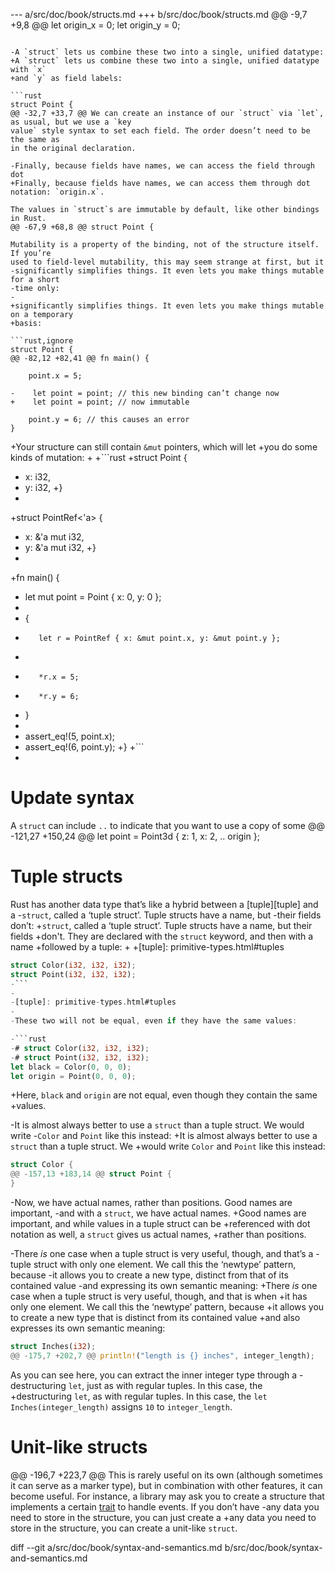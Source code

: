--- a/src/doc/book/structs.md
+++ b/src/doc/book/structs.md
@@ -9,7 +9,8 @@ let origin_x = 0;
 let origin_y = 0;
 ```
 
-A `struct` lets us combine these two into a single, unified datatype:
+A `struct` lets us combine these two into a single, unified datatype with `x`
+and `y` as field labels:
 
 ```rust
 struct Point {
@@ -32,7 +33,7 @@ We can create an instance of our `struct` via `let`, as usual, but we use a `key
 value` style syntax to set each field. The order doesn’t need to be the same as
 in the original declaration.
 
-Finally, because fields have names, we can access the field through dot
+Finally, because fields have names, we can access them through dot
 notation: `origin.x`.
 
 The values in `struct`s are immutable by default, like other bindings in Rust.
@@ -67,9 +68,8 @@ struct Point {
 
 Mutability is a property of the binding, not of the structure itself. If you’re
 used to field-level mutability, this may seem strange at first, but it
-significantly simplifies things. It even lets you make things mutable for a short
-time only:
-
+significantly simplifies things. It even lets you make things mutable on a temporary
+basis:
 
 ```rust,ignore
 struct Point {
@@ -82,12 +82,41 @@ fn main() {
 
     point.x = 5;
 
-    let point = point; // this new binding can’t change now
+    let point = point; // now immutable
 
     point.y = 6; // this causes an error
 }
 ```
 
+Your structure can still contain `&mut` pointers, which will let
+you do some kinds of mutation:
+
+```rust
+struct Point {
+    x: i32,
+    y: i32,
+}
+
+struct PointRef<'a> {
+    x: &'a mut i32,
+    y: &'a mut i32,
+}
+
+fn main() {
+    let mut point = Point { x: 0, y: 0 };
+
+    {
+        let r = PointRef { x: &mut point.x, y: &mut point.y };
+
+        *r.x = 5;
+        *r.y = 6;
+    }
+
+    assert_eq!(5, point.x);
+    assert_eq!(6, point.y);
+}
+```
+
 # Update syntax
 
 A `struct` can include `..` to indicate that you want to use a copy of some
@@ -121,27 +150,24 @@ let point = Point3d { z: 1, x: 2, .. origin };
 # Tuple structs
 
 Rust has another data type that’s like a hybrid between a [tuple][tuple] and a
-`struct`, called a ‘tuple struct’. Tuple structs have a name, but
-their fields don’t:
+`struct`, called a ‘tuple struct’. Tuple structs have a name, but their fields
+don't. They are declared with the `struct` keyword, and then with a name
+followed by a tuple:
+
+[tuple]: primitive-types.html#tuples
 
 ```rust
 struct Color(i32, i32, i32);
 struct Point(i32, i32, i32);
-```
-
-[tuple]: primitive-types.html#tuples
-
-These two will not be equal, even if they have the same values:
 
-```rust
-# struct Color(i32, i32, i32);
-# struct Point(i32, i32, i32);
 let black = Color(0, 0, 0);
 let origin = Point(0, 0, 0);
 ```
+Here, `black` and `origin` are not equal, even though they contain the same
+values.
 
-It is almost always better to use a `struct` than a tuple struct. We would write
-`Color` and `Point` like this instead:
+It is almost always better to use a `struct` than a tuple struct. We
+would write `Color` and `Point` like this instead:
 
 ```rust
 struct Color {
@@ -157,13 +183,14 @@ struct Point {
 }
 ```
 
-Now, we have actual names, rather than positions. Good names are important,
-and with a `struct`, we have actual names.
+Good names are important, and while values in a tuple struct can be
+referenced with dot notation as well, a `struct` gives us actual names,
+rather than positions.
 
-There _is_ one case when a tuple struct is very useful, though, and that’s a
-tuple struct with only one element. We call this the ‘newtype’ pattern, because
-it allows you to create a new type, distinct from that of its contained value
-and expressing its own semantic meaning:
+There _is_ one case when a tuple struct is very useful, though, and that is when
+it has only one element. We call this the ‘newtype’ pattern, because
+it allows you to create a new type that is distinct from its contained value
+and also expresses its own semantic meaning:
 
 ```rust
 struct Inches(i32);
@@ -175,7 +202,7 @@ println!("length is {} inches", integer_length);
 ```
 
 As you can see here, you can extract the inner integer type through a
-destructuring `let`, just as with regular tuples. In this case, the
+destructuring `let`, as with regular tuples. In this case, the
 `let Inches(integer_length)` assigns `10` to `integer_length`.
 
 # Unit-like structs
@@ -196,7 +223,7 @@ This is rarely useful on its own (although sometimes it can serve as a
 marker type), but in combination with other features, it can become
 useful. For instance, a library may ask you to create a structure that
 implements a certain [trait][trait] to handle events. If you don’t have
-any data you need to store in the structure, you can just create a
+any data you need to store in the structure, you can create a
 unit-like `struct`.
 
 [trait]: traits.html
diff --git a/src/doc/book/syntax-and-semantics.md b/src/doc/book/syntax-and-semantics.md
